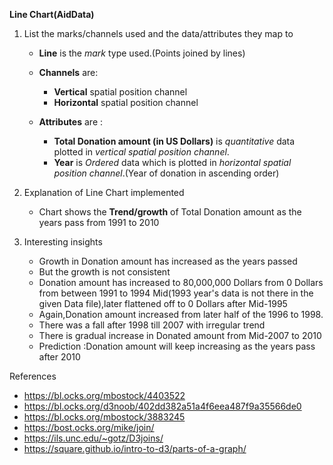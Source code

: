 __Line Chart(AidData)__
1. List the marks/channels used and the data/attributes they map to  
	* __Line__  is the  *mark* type used.(Points joined by lines)

	* __Channels__ are:   
		* __Vertical__ spatial position channel    
		* __Horizontal__ spatial position channel

	* __Attributes__ are :
   
		* __Total Donation amount (in US Dollars)__ is *quantitative* data plotted in 		*vertical spatial position channel*.
		* __Year__ is  *Ordered* data which is plotted in  *horizontal spatial position channel*.(Year of donation in ascending order)

2. Explanation of Line Chart implemented
	* Chart shows the __Trend/growth__ of Total Donation amount as the years pass from 1991 to 2010 
  
3. Interesting insights 
	
	* Growth in Donation amount has increased as the years passed 
	* But the growth is not consistent
	* Donation amount has increased to 80,000,000 Dollars from 0 Dollars from between 1991 to  1994 Mid(1993 year's data is not there in the given Data file),later  flattened off to 0 Dollars after Mid-1995 
	* Again,Donation amount increased from later half of the 1996 to 1998.
	* There was a fall after 1998 till 2007 with irregular trend
	* There is gradual increase in Donated amount from Mid-2007  to 2010
	* Prediction :Donation amount will keep increasing as the years pass after 2010
 

References
* https://bl.ocks.org/mbostock/4403522   
* https://bl.ocks.org/d3noob/402dd382a51a4f6eea487f9a35566de0
* https://bl.ocks.org/mbostock/3883245
* https://bost.ocks.org/mike/join/
* https://ils.unc.edu/~gotz/D3joins/
* https://square.github.io/intro-to-d3/parts-of-a-graph/